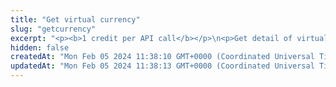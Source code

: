 ```yaml
---
title: "Get virtual currency"
slug: "getcurrency"
excerpt: "<p><b>1 credit per API call</b></p>\n<p>Get detail of virtual currency.</p>"
hidden: false
createdAt: "Mon Feb 05 2024 11:38:10 GMT+0000 (Coordinated Universal Time)"
updatedAt: "Mon Feb 05 2024 11:38:13 GMT+0000 (Coordinated Universal Time)"
---
```

